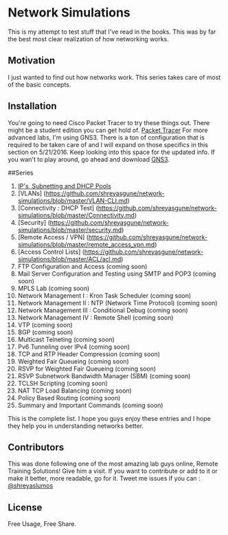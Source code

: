 # Network Simulations
This is my attempt to test stuff that I've read in the books. This was by far the best most clear realization of how networking works.

## Motivation
I just wanted to find out how networks work. This series takes care of most of the basic concepts.

## Installation
You're going to need Cisco Packet Tracer to try these things out. There might be a student edition you can get hold of.
[Packet Tracer](https://www.netacad.com/about-networking-academy/packet-tracer/) 
For more advanced labs, I'm using GNS3. There is a ton of configuration that is required to be taken care of and I will expand on those
specifics in this section on 5/21/2016. Keep looking into this space for the updated info. 
If you wan't to play around, go ahead and download [GNS3](https://www.gns3.com/software/download). 

##Series
1. [IP's, Subnetting and DHCP Pools](https://github.com/shreyasgune/network-simulations/blob/master/series1.md)
2. [VLANs] (https://github.com/shreyasgune/network-simulations/blob/master/VLAN-CLI.md)
3. [Connectivity : DHCP Test] (https://github.com/shreyasgune/network-simulations/blob/master/Connectivity.md)
4. [Security] (https://github.com/shreyasgune/network-simulations/blob/master/security.md)
5. [Remote Access / VPN] (https://github.com/shreyasgune/network-simulations/blob/master/remote_access_vpn.md)
6. [Access Control Lists] (https://github.com/shreyasgune/network-simulations/blob/master/ACL/acl.md) 
7. FTP Configuration and Access (coming soon)
8. Mail Server Configuration and Testing using SMTP and POP3 (coming soon)
9. MPLS Lab (coming soon) 
10. Network Management I : Kron Task Scheduler (coming soon)
11. Network Management II : NTP (Network Time Protocol) (coming soon)
12. Network Management III : Conditional Debug (coming soon)
13. Network Management IV : Remote Shell (coming soon) 
14. VTP (coming soon)
15. BGP (coming soon)
16. Multicast Telneting (coming soon) 
17. Pv6 Tunneling over IPv4 (coming soon)
18. TCP and RTP Header Compression (coming soon)
19. Weighted Fair Queueing (coming soon)
20. RSVP for Weighted Fair Queueing (coming soon)
21. RSVP Subnetwork Bandwidth Manager (SBM) (coming soon)
22. TCLSH Scripting (coming soon) 
23. NAT TCP Load Balancing (coming soon)
24. Policy Based Routing (coming soon)
25. Summary and Important Commands (coming soon)

This is the complete list. I hope you guys enjoy these entries and I hope they help you in understanding networks better.

## Contributors
This was done following one of the most amazing lab guys online, Remote Training Solutions! Give him a visit. 
If you want to contribute or add to it or make it better, more readable, go for it. Tweet me issues if you can  : [@shreyaslumos](https://www.twitter.com/shreyaslumos) 

## License
Free Usage, Free Share. 
